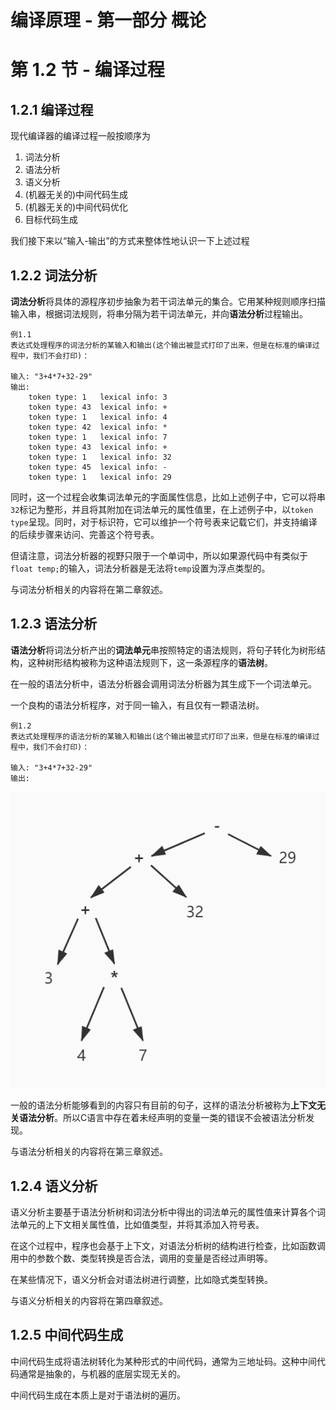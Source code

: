 # 编译原理 - 第一部分 概论

# 第 1.2 节 - 编译过程

## 1.2.1 编译过程

现代编译器的编译过程一般按顺序为

1. 词法分析
2. 语法分析
3. 语义分析
4. (机器无关的)中间代码生成
5. (机器无关的)中间代码优化
6. 目标代码生成

我们接下来以“输入-输出”的方式来整体性地认识一下上述过程

## 1.2.2 词法分析

**词法分析**将具体的源程序初步抽象为若干词法单元的集合。它用某种规则顺序扫描输入串，根据词法规则，将串分隔为若干词法单元，并向**语法分析**过程输出。

    例1.1 
    表达式处理程序的词法分析的某输入和输出(这个输出被显式打印了出来，但是在标准的编译过程中，我们不会打印)：

    输入: "3+4*7+32-29"
    输出: 
        token type: 1   lexical info: 3
        token type: 43  lexical info: +
        token type: 1   lexical info: 4
        token type: 42  lexical info: *
        token type: 1   lexical info: 7
        token type: 43  lexical info: +
        token type: 1   lexical info: 32
        token type: 45  lexical info: -
        token type: 1   lexical info: 29

同时，这一个过程会收集词法单元的字面属性信息，比如上述例子中，它可以将串`32`标记为整形，并且将其附加在词法单元的属性值里，在上述例子中，以`token type`呈现。同时，对于标识符，它可以维护一个符号表来记载它们，并支持编译的后续步骤来访问、完善这个符号表。

但请注意，词法分析器的视野只限于一个单词中，所以如果源代码中有类似于`float temp;`的输入，词法分析器是无法将`temp`设置为浮点类型的。

与词法分析相关的内容将在第二章叙述。

## 1.2.3 语法分析

**语法分析**将词法分析产出的**词法单元**串按照特定的语法规则，将句子转化为树形结构，这种树形结构被称为这种语法规则下，这一条源程序的**语法树**。

在一般的语法分析中，语法分析器会调用词法分析器为其生成下一个词法单元。

一个良构的语法分析程序，对于同一输入，有且仅有一颗语法树。

    例1.2 
    表达式处理程序的语法分析的某输入和输出(这个输出被显式打印了出来，但是在标准的编译过程中，我们不会打印)：

    输入: "3+4*7+32-29"
    输出: 
![语法分析树](../Pictures/rei1.2_Tree.jpg)

一般的语法分析能够看到的内容只有目前的句子，这样的语法分析被称为**上下文无关语法分析**。所以C语言中存在着未经声明的变量一类的错误不会被语法分析发现。

与语法分析相关的内容将在第三章叙述。

## 1.2.4 语义分析

语义分析主要基于语法分析树和词法分析中得出的词法单元的属性值来计算各个词法单元的上下文相关属性值，比如值类型，并将其添加入符号表。

在这个过程中，程序也会基于上下文，对语法分析树的结构进行检查，比如函数调用中的参数个数、类型转换是否合法，调用的变量是否经过声明等。

在某些情况下，语义分析会对语法树进行调整，比如隐式类型转换。

与语义分析相关的内容将在第四章叙述。

## 1.2.5 中间代码生成

中间代码生成将语法树转化为某种形式的中间代码，通常为三地址码。这种中间代码通常是抽象的，与机器的底层实现无关的。

中间代码生成在本质上是对于语法树的遍历。